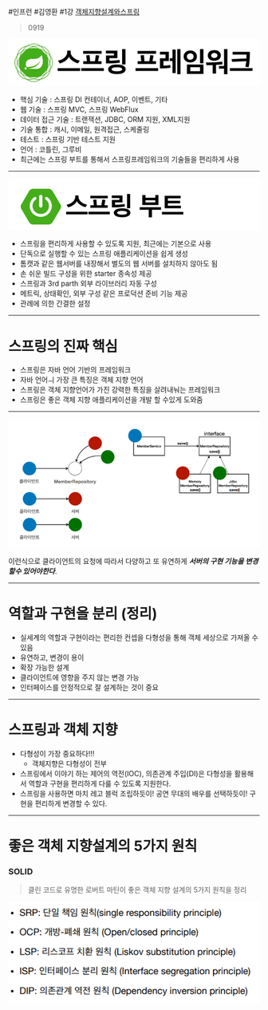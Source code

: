 #인프런 #김영환 #1강 
[객체지향설계와스프링](../강의자료/객체지향설계와스프링.pdf)
> 0919


![](..%2F..%2Fassiset/image0919-1.png)

* 핵심 기술 : 스프링 DI 컨테이너, AOP, 이벤트, 기타
* 웹 기술 : 스프링 MVC, 스프링 WebFlux
* 데이터 접근 기술 : 트랜잭션, JDBC, ORM 지원, XML지원
* 기술 통합 : 캐시, 이메일, 원격접근, 스케줄링
* 테스트 : 스프링 기반 테스트 지원
* 언어 : 코틀린, 그루비
* 최근에는 스프링 부트를 통해서 스프링프레임워크의 기술들을 편리하게 사용
___

![](..%2F..%2Fassiset/image0919-2.png)

* 스프링을 편리하게 사용할 수 있도록 지원, 최근에는 기본으로 사용
* 단독으로 실행할 수 있는 스프링 애플리케이션을 쉽게 생성
* 톰캣과 같은 웹서버를 내장해서 별도의 웹 서버를 설치하지 않아도 됨
* 손 쉬운 빌드 구성을 위한 starter 종속성 제공
* 스프링과 3rd parth 외부 라이브러리 자동 구성
* 메트릭, 상태확인, 외부 구성 같은 프로덕션 준비 기능 제공
* 관례에 의한 간결한 설정 

---

# 스프링의 진짜 핵심


* 스프링은 자바 언어 기반의 프레임워크
* 자바 언어ㅢ 가장 큰 특징은 객체 지향 언어
* 스프링은 객체 지향언어가 가진 강력한 특징을 살려내눠는 프레임워크
* 스프링은 좋은 객체 지향 애플리케이션을 개발 할 수있게 도와줌

---

![](..%2F..%2Fassiset/image0919-4.png)

이런식으로 클라이언트의 요청에 따라서 다양하고 또 유연하게 **_서버의 구현 기능을 변경할수 있어야한다_**.

---

# 역할과 구현을 분리 (정리)

* 실세계의 역할과 구현이라는 편리한 컨셉을 다형성을 통해 객체 세상으로 가져올 수 있음
* 유연하고, 변경이 용이
* 확장 가능한 설계
* 클라이언트에 영향을 주지 않는 변경 가능
* 인터페이스를 안정적으로 잘 설계하는 것이 중요

--- 

# 스프링과 객체 지향

* 다형성이 가장 중요하다!!!
	* 객체지향은 다형성이 전부
* 스프링에서 이야기 하는 제어의 역전(IOC), 의존관계 주입(DI)은 다형성을 활용해서 역할과 구현을 편리하게 다룰 수 있도록 지원한다.
* 스프링을 사용하면 마치 레고 블럭 조립하듯이! 공연 무대의 배우를 선택하듯이! 구현을 편리하게 변경할 수 있다. 


---

# 좋은 객체 지향설계의 5가지 원칙
### SOLID
> 클린 코드로 유명한 로버트 마틴이 좋은 객체 지향 설계의 5가지 원칙을 정리

![](..%2F..%2Fassiset/image0919-5.png)

